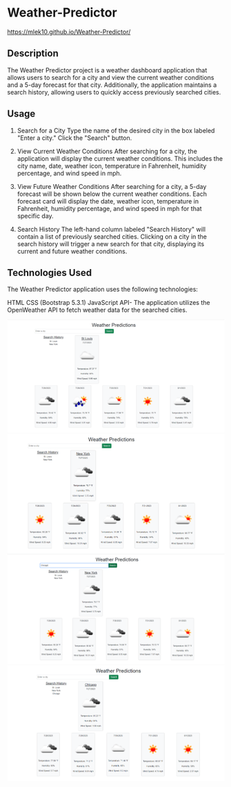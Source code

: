 # Weather-Predictor
https://mlek10.github.io/Weather-Predictor/

## Description
The Weather Predictor project is a weather dashboard application that allows users to search for a city and view the current weather conditions and a 5-day forecast for that city. Additionally, the application maintains a search history, allowing users to quickly access previously searched cities.

## Usage
1. Search for a City
Type the name of the desired city in the box labeled "Enter a city."
Click the "Search" button.

2. View Current Weather Conditions
After searching for a city, the application will display the current weather conditions. This includes the city name, date, weather icon, temperature in Fahrenheit, humidity percentage, and wind speed in mph.

3. View Future Weather Conditions
After searching for a city, a 5-day forecast will be shown below the current weather conditions. Each forecast card will display the date, weather icon, temperature in Fahrenheit, humidity percentage, and wind speed in mph for that specific day.

4. Search History
The left-hand column labeled "Search History" will contain a list of previously searched cities.
Clicking on a city in the search history will trigger a new search for that city, displaying its current and future weather conditions.

## Technologies Used
The Weather Predictor application uses the following technologies:

HTML
CSS (Bootstrap 5.3.1)
JavaScript 
API- The application utilizes the OpenWeather API to fetch weather data for the searched cities.

<img src="weather1.png">
<img src="weather2.png">
<img src="weather3.png">
<img src="weather4.png">

